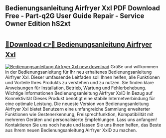 ## Bedienungsanleitung Airfryer Xxl PDF Download Free - Part-q2G User Guide Repair - Service Owner Edition hS2xt

# <h2><a href="http://df1uix.blite.top/?on=Bedienungsanleitung+Airfryer+Xxl">🔗Download 👉🔴 Bedienungsanleitung Airfryer Xxl</a></h2>

[![Bedienungsanleitung Airfryer Xxl new download](https://i.imgur.com/lujVjoI.png)](http://df1uix.blite.top/?on=Bedienungsanleitung+Airfryer+Xxl)
Grüße und willkommen in der Bedienungsanleitung für Ihr neu erhaltenes Bedienungsanleitung Airfryer Xxl. Dieser umfassende Leitfaden soll Ihnen helfen, alle Funktionen und Vorteile Ihres Produkts zu verstehen und zu nutzen. Sie finden klare Anweisungen für Installation, Betrieb, Wartung und Fehlerbehebung. Wichtige Informationen Bedienungsanleitung Airfryer XxlD In Bezug auf Konnektivität Dieses Produkt benötigt eine stabile Internetverbindung für eine optimale Leistung. Die neueste Version von Bedienungsanleitung Airfryer Xxl bietet Benutzern eine umfangreiche Sammlung erweiterter Funktionen wie Gestenerkennung, Freisprechfunktion, Kompatibilität mit mehreren Geräten und personalisierte Empfehlungen. Lass uns anfangen! Kontaktieren Sie uns noch heute und lassen Sie uns Ihnen helfen, das Beste aus Ihrem neuen Bedienungsanleitung Airfryer XxlD zu machen.
